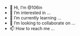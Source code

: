 - 👋 Hi, I’m @106in
- 👀 I’m interested in ...
- 🌱 I’m currently learning ...
- 💞️ I’m looking to collaborate on ...
- 📫 How to reach me ...

<!---
106in/106in is a ✨ special ✨ repository because its `README.md` (this file) appears on your GitHub profile.
You can click the Preview link to take a look at your changes.
--->
